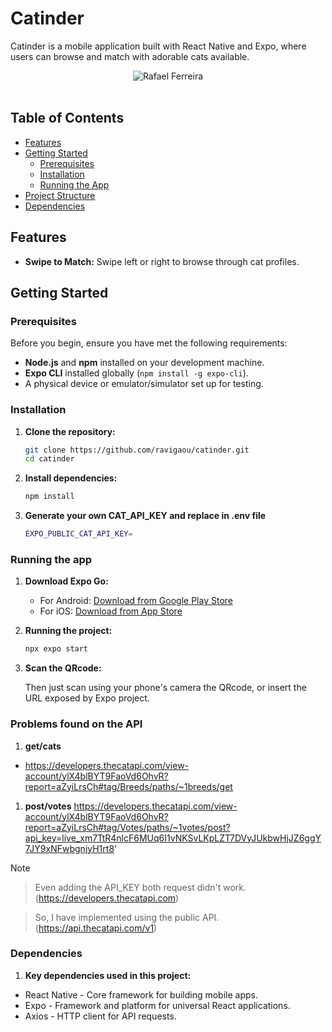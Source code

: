 # Catinder

Catinder is a mobile application built with React Native and Expo, where users can browse and match with adorable cats available.

<div align="center">
  <img alt="Rafael Ferreira" src="https://i.imgur.com/S1aBE6X.gif" width="auto">
</div>

<br>

## Table of Contents

- [Features](#features)
- [Getting Started](#getting-started)
  - [Prerequisites](#prerequisites)
  - [Installation](#installation)
  - [Running the App](#running-the-app)
- [Project Structure](#project-structure)
- [Dependencies](#dependencies)

## Features

- **Swipe to Match:** Swipe left or right to browse through cat profiles.


## Getting Started

### Prerequisites

Before you begin, ensure you have met the following requirements:

- **Node.js** and **npm** installed on your development machine.
- **Expo CLI** installed globally (`npm install -g expo-cli`).
- A physical device or emulator/simulator set up for testing.

### Installation

1. **Clone the repository:**

   ```bash
   git clone https://github.com/ravigaou/catinder.git
   cd catinder
   ```

2. **Install dependencies:**
   ```bash 
   npm install
   ```

3. **Generate your own CAT_API_KEY and replace in .env file**
   ```bash 
   EXPO_PUBLIC_CAT_API_KEY=
   ```

 ### Running the app

1. **Download Expo Go:**  
   - For Android: [Download from Google Play Store](https://play.google.com/store/apps/details?id=host.exp.exponent&referrer=www)
   - For iOS: [Download from App Store](https://itunes.apple.com/app/apple-store/id982107779)


2. **Running the project:**  
   ```bash 
   npx expo start
   ```

3. **Scan the QRcode:**  
   
    Then just scan using your phone's camera the QRcode, or insert the URL exposed by Expo project.


 ### Problems found on the API
1. **get/cats**
- https://developers.thecatapi.com/view-account/ylX4blBYT9FaoVd6OhvR?report=aZyiLrsCh#tag/Breeds/paths/~1breeds/get

1. **post/votes**
https://developers.thecatapi.com/view-account/ylX4blBYT9FaoVd6OhvR?report=aZyiLrsCh#tag/Votes/paths/~1votes/post?api_key=live_xm7TtR4nlcF6MUq6I1vNKSvLKpLZT7DVyJUkbwHjJZ6ggY7JY9xNFwbgnjyH1rt8'

> [!NOTE]

> Even adding the API_KEY both request didn't work. (https://developers.thecatapi.com)

> So, I have implemented using the public API. (https://api.thecatapi.com/v1)

 ### Dependencies
 
1. **Key dependencies used in this project:**

- React Native - Core framework for building mobile apps.
- Expo - Framework and platform for universal React applications.
- Axios - HTTP client for API requests.


